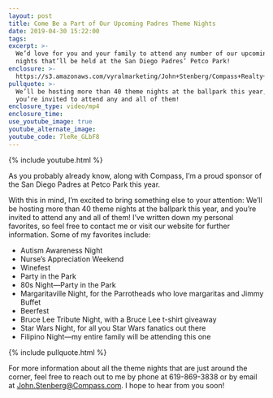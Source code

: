 ```yaml
---
layout: post
title: Come Be a Part of Our Upcoming Padres Theme Nights
date: 2019-04-30 15:22:00
tags:
excerpt: >-
  We’d love for you and your family to attend any number of our upcoming theme
  nights that’ll be held at the San Diego Padres’ Petco Park!
enclosure: >-
  https://s3.amazonaws.com/vyralmarketing/John+Stenberg/Compass+Realty+_+Come+Be+a+Part+of+Our+Upcoming+Padres+Theme+Nights.mp4
pullquote: >-
  We’ll be hosting more than 40 theme nights at the ballpark this year, and
  you’re invited to attend any and all of them!
enclosure_type: video/mp4
enclosure_time:
use_youtube_image: true
youtube_alternate_image:
youtube_code: 7leRe_GLbF8
---
```


{% include youtube.html %}

As you probably already know, along with Compass, I’m a proud sponsor of the San Diego Padres at Petco Park this year.&nbsp;

With this in mind, I’m excited to bring something else to your attention: We’ll be hosting more than 40 theme nights at the ballpark this year, and you’re invited to attend any and all of them\! I’ve written down my personal favorites, so feel free to contact me or visit our website for further information. Some of my favorites include:&nbsp;

* Autism Awareness Night&nbsp;
* Nurse’s Appreciation Weekend
* Winefest&nbsp;
* Party in the Park&nbsp;
* 80s Night—Party in the Park&nbsp;
* Margaritaville Night, for the Parrotheads who love margaritas and Jimmy Buffet &nbsp;&nbsp;
* Beerfest&nbsp;
* Bruce Lee Tribute Night, with a Bruce Lee t-shirt giveaway
* Star Wars Night, for all you Star Wars fanatics out there
* Filipino Night—my entire family will be attending this one

{% include pullquote.html %}

For more information about all the theme nights that are just around the corner, feel free to reach out to me by phone at 619-869-3838 or by email at John.Stenberg@Compass.com. I hope to hear from you soon\! &nbsp; &nbsp;